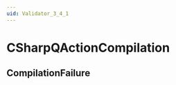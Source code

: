 ```yaml
---
uid: Validator_3_4_1
---
```


# CSharpQActionCompilation

## CompilationFailure

<!-- Description, Properties, ... sections are auto-generated. -->
<!-- REPLACE ME AUTO-GENERATION -->

<!-- Uncomment to add extra details -->
<!--### Details-->

<!-- Uncomment to add example code -->
<!--### Example code-->

